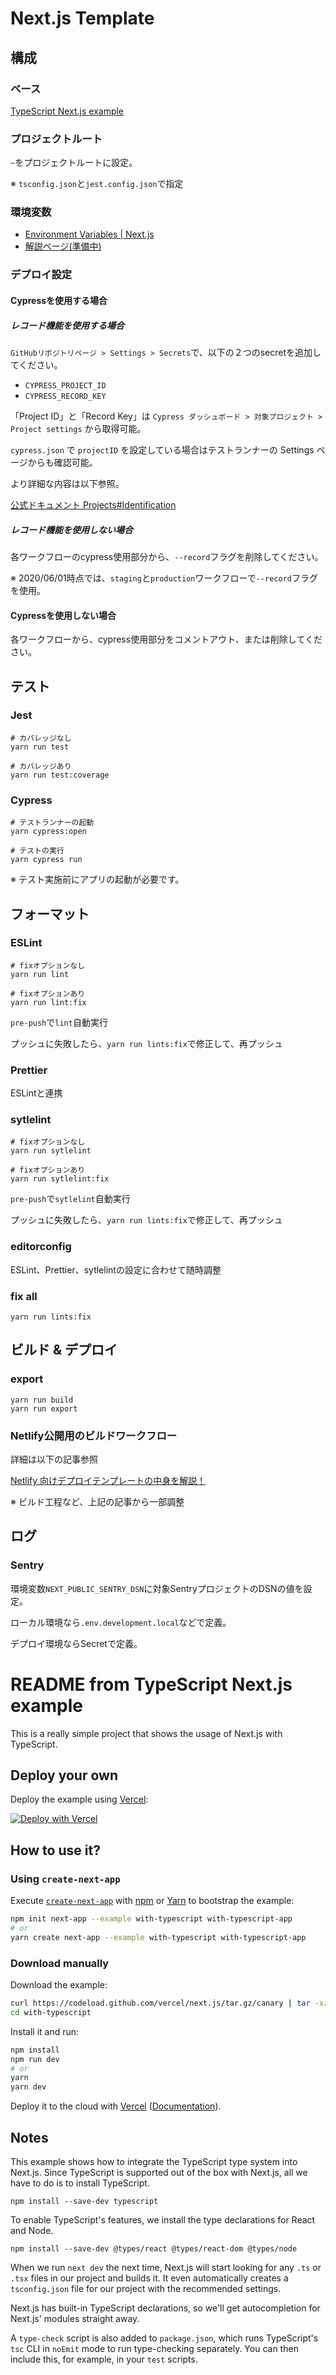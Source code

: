 # Next.js Template
## 構成
### ベース
[TypeScript Next.js example](https://github.com/vercel/next.js/tree/canary/examples/with-typescript)

### プロジェクトルート
`~`をプロジェクトルートに設定。

※ `tsconfig.json`と`jest.config.json`で指定

### 環境変数
* [Environment Variables | Next.js](https://nextjs.org/docs/basic-features/environment-variables)
* [解説ページ(準備中)]()

### デプロイ設定
#### Cypressを使用する場合
##### レコード機能を使用する場合
`GitHubリポジトリページ > Settings > Secrets`で、以下の２つのsecretを追加してください。

* `CYPRESS_PROJECT_ID`
* `CYPRESS_RECORD_KEY`

「Project ID」と「Record Key」は `Cypress ダッシュボード > 対象プロジェクト > Project settings` から取得可能。

`cypress.json` で `projectID` を設定している場合はテストランナーの Settings ページからも確認可能。

より詳細な内容は以下参照。

[公式ドキュメント Projects#Identification](https://docs.cypress.io/guides/dashboard/projects.html#Identification)

##### レコード機能を使用しない場合
各ワークフローのcypress使用部分から、`--record`フラグを削除してください。

※ 2020/06/01時点では、`staging`と`production`ワークフローで`--record`フラグを使用。

#### Cypressを使用しない場合
各ワークフローから、cypress使用部分をコメントアウト、または削除してください。

## テスト
### Jest
```shell script
# カバレッジなし
yarn run test

# カバレッジあり
yarn run test:coverage
```

### Cypress
```shell script
# テストランナーの起動
yarn cypress:open

# テストの実行
yarn cypress run
```

※ テスト実施前にアプリの起動が必要です。


## フォーマット
### ESLint
```shell script
# fixオプションなし
yarn run lint

# fixオプションあり
yarn run lint:fix
```
`pre-push`で`lint`自動実行

プッシュに失敗したら、`yarn run lints:fix`で修正して、再プッシュ

### Prettier
ESLintと連携

### sytlelint
```shell script
# fixオプションなし
yarn run sytlelint

# fixオプションあり
yarn run sytlelint:fix
```
`pre-push`で`sytlelint`自動実行

プッシュに失敗したら、`yarn run lints:fix`で修正して、再プッシュ

### editorconfig
ESLint、Prettier、sytlelintの設定に合わせて随時調整

### fix all
```shell script
yarn run lints:fix
```

## ビルド & デプロイ
### export
```shell script
yarn run build
yarn run export
```

### Netlify公開用のビルドワークフロー
詳細は以下の記事参照

[Netlify 向けデプロイテンプレートの中身を解説！](https://mmll.hatenablog.com/entry/category/services/netlify/template-deploy-to-netlify-source-code)

※ ビルド工程など、上記の記事から一部調整

## ログ
### Sentry
環境変数`NEXT_PUBLIC_SENTRY_DSN`に対象SentryプロジェクトのDSNの値を設定。

ローカル環境なら`.env.development.local`などで定義。

デプロイ環境ならSecretで定義。


# README from TypeScript Next.js example

This is a really simple project that shows the usage of Next.js with TypeScript.

## Deploy your own

Deploy the example using [Vercel](https://vercel.com):

[![Deploy with Vercel](https://vercel.com/button)](https://vercel.com/import/project?template=https://github.com/vercel/next.js/tree/canary/examples/with-typescript)

## How to use it?

### Using `create-next-app`

Execute [`create-next-app`](https://github.com/vercel/next.js/tree/canary/packages/create-next-app) with [npm](https://docs.npmjs.com/cli/init) or [Yarn](https://yarnpkg.com/lang/en/docs/cli/create/) to bootstrap the example:

```bash
npm init next-app --example with-typescript with-typescript-app
# or
yarn create next-app --example with-typescript with-typescript-app
```

### Download manually

Download the example:

```bash
curl https://codeload.github.com/vercel/next.js/tar.gz/canary | tar -xz --strip=2 next.js-canary/examples/with-typescript
cd with-typescript
```

Install it and run:

```bash
npm install
npm run dev
# or
yarn
yarn dev
```

Deploy it to the cloud with [Vercel](https://vercel.com/import?filter=next.js&utm_source=github&utm_medium=readme&utm_campaign=next-example) ([Documentation](https://nextjs.org/docs/deployment)).

## Notes

This example shows how to integrate the TypeScript type system into Next.js. Since TypeScript is supported out of the box with Next.js, all we have to do is to install TypeScript.

```
npm install --save-dev typescript
```

To enable TypeScript's features, we install the type declarations for React and Node.

```
npm install --save-dev @types/react @types/react-dom @types/node
```

When we run `next dev` the next time, Next.js will start looking for any `.ts` or `.tsx` files in our project and builds it. It even automatically creates a `tsconfig.json` file for our project with the recommended settings.

Next.js has built-in TypeScript declarations, so we'll get autocompletion for Next.js' modules straight away.

A `type-check` script is also added to `package.json`, which runs TypeScript's `tsc` CLI in `noEmit` mode to run type-checking separately. You can then include this, for example, in your `test` scripts.
